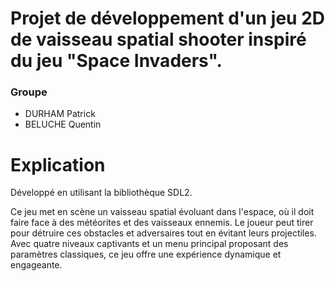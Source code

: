 # Projet de développement d'un jeu 2D de vaisseau spatial shooter inspiré du jeu "Space Invaders".

### Groupe
- DURHAM Patrick
- BELUCHE Quentin

# Explication
Développé en utilisant la bibliothèque SDL2.

Ce jeu met en scène un vaisseau spatial évoluant dans l'espace, où il doit faire face à des météorites et des vaisseaux ennemis. Le joueur peut tirer pour détruire ces obstacles et adversaires tout en évitant leurs projectiles. Avec quatre niveaux captivants et un menu principal proposant des paramètres classiques, ce jeu offre une expérience dynamique et engageante.
